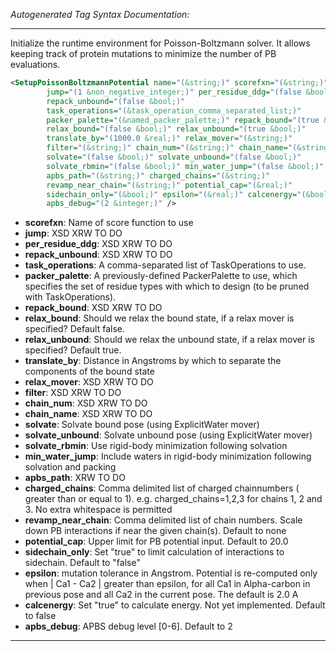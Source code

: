 <!-- THIS IS AN AUTOGENERATED FILE: Don't edit it directly, instead change the schema definition in the code itself. -->

_Autogenerated Tag Syntax Documentation:_

---
Initialize the runtime environment for Poisson-Boltzmann solver. It allows keeping track of protein mutations to minimize the number of PB evaluations.

```xml
<SetupPoissonBoltzmannPotential name="(&string;)" scorefxn="(&string;)"
        jump="(1 &non_negative_integer;)" per_residue_ddg="(false &bool;)"
        repack_unbound="(false &bool;)"
        task_operations="(&task_operation_comma_separated_list;)"
        packer_palette="(&named_packer_palette;)" repack_bound="(true &bool;)"
        relax_bound="(false &bool;)" relax_unbound="(true &bool;)"
        translate_by="(1000.0 &real;)" relax_mover="(&string;)"
        filter="(&string;)" chain_num="(&string;)" chain_name="(&string;)"
        solvate="(false &bool;)" solvate_unbound="(false &bool;)"
        solvate_rbmin="(false &bool;)" min_water_jump="(false &bool;)"
        apbs_path="(&string;)" charged_chains="(&string;)"
        revamp_near_chain="(&string;)" potential_cap="(&real;)"
        sidechain_only="(&bool;)" epsilon="(&real;)" calcenergy="(&bool;)"
        apbs_debug="(2 &integer;)" />
```

-   **scorefxn**: Name of score function to use
-   **jump**: XSD XRW TO DO
-   **per_residue_ddg**: XSD XRW TO DO
-   **repack_unbound**: XSD XRW TO DO
-   **task_operations**: A comma-separated list of TaskOperations to use.
-   **packer_palette**: A previously-defined PackerPalette to use, which specifies the set of residue types with which to design (to be pruned with TaskOperations).
-   **repack_bound**: XSD XRW TO DO
-   **relax_bound**: Should we relax the bound state, if a relax mover is specified?  Default false.
-   **relax_unbound**: Should we relax the unbound state, if a relax mover is specified?  Default true.
-   **translate_by**: Distance in Angstroms by which to separate the components of the bound state
-   **relax_mover**: XSD XRW TO DO
-   **filter**: XSD XRW TO DO
-   **chain_num**: XSD XRW TO DO
-   **chain_name**: XSD XRW TO DO
-   **solvate**: Solvate bound pose (using ExplicitWater mover)
-   **solvate_unbound**: Solvate unbound pose (using ExplicitWater mover)
-   **solvate_rbmin**: Use rigid-body minimization following solvation
-   **min_water_jump**: Include waters in rigid-body minimization following solvation and packing
-   **apbs_path**: XRW TO DO
-   **charged_chains**: Comma delimited list of charged chainnumbers ( greater than or equal to 1). e.g. charged_chains=1,2,3 for chains 1, 2 and 3. No extra whitespace is permitted
-   **revamp_near_chain**: Comma delimited list of chain numbers. Scale down PB interactions if near the given chain(s). Default to none
-   **potential_cap**: Upper limit for PB potential input. Default to 20.0
-   **sidechain_only**: Set "true" to limit calculation of interactions to sidechain. Default to "false"
-   **epsilon**: mutation tolerance in Angstrom. Potential is re-computed only when | Ca1 - Ca2 | greater than epsilon, for all Ca1 in Alpha-carbon in previous pose and all Ca2 in the current pose. The default is 2.0 A
-   **calcenergy**: Set "true" to calculate energy. Not yet implemented. Default to false
-   **apbs_debug**: APBS debug level [0-6]. Default to 2

---
